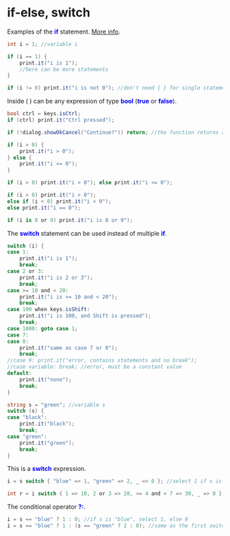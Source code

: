 # if-else, switch
Examples of the <span style='color:#00f;font-weight:bold'>if</span> statement. <a href='https://www.google.com/search?q=selection+statements%2C+%22if%22%2C+C%23+reference'>More info</a>.

```csharp
int i = 1; //variable i

if (i == 1) {
	print.it("i is 1");
	//here can be more statements
}

if (i != 0) print.it("i is not 0"); //don't need { } for single statement
```

Inside ( ) can be any expression of type <span style='color:#00f;font-weight:bold'>bool</span> (<span style='color:#00f;font-weight:bold'>true</span> or <span style='color:#00f;font-weight:bold'>false</span>).

```csharp
bool ctrl = keys.isCtrl;
if (ctrl) print.it("Ctrl pressed");

if (!dialog.showOkCancel("Continue?")) return; //the function returns a bool value. The ! is operator NOT.

if (i > 0) {
	print.it("i > 0");
} else {
	print.it("i <= 0");
}

if (i > 0) print.it("i > 0"); else print.it("i <= 0");

if (i > 0) print.it("i > 0");
else if (i < 0) print.it("i < 0");
else print.it("i == 0");

if (i is 8 or 9) print.it("i is 8 or 9");
```

The <span style='color:#00f;font-weight:bold'>switch</span> statement can be used instead of multiple <span style='color:#00f;font-weight:bold'>if</span>.

```csharp
switch (i) {
case 1:
	print.it("i is 1");
	break;
case 2 or 3:
	print.it("i is 2 or 3");
	break;
case >= 10 and < 20:
	print.it("i is >= 10 and < 20");
	break;
case 100 when keys.isShift:
	print.it("i is 100, and Shift is pressed");
	break;
case 1000: goto case 1;
case 7:
case 8:
	print.it("same as case 7 or 8");
	break;
//case 9: print.it("error, contains statements and no break");
//case variable: break; //error, must be a constant value
default:
	print.it("none");
	break;
}

string s = "green"; //variable s
switch (s) {
case "black":
	print.it("black");
	break;
case "green":
	print.it("green");
	break;
}
```

This is a <span style='color:#00f;font-weight:bold'>switch</span> expression.

```csharp
i = s switch { "blue" => 1, "green" => 2, _ => 0 }; //select 1 if s is "blue", 2 if "green", else 0

int r = i switch { 1 => 10, 2 or 3 => 20, >= 4 and < 7 => 30, _ => 0 };
```

The conditional operator <span style='color:#00f;font-weight:bold'>?:</span>.

```csharp
i = s == "blue" ? 1 : 0; //if s is "blue", select 1, else 0
i = s == "blue" ? 1 : (s == "green" ? 2 : 0); //same as the first switch expression example
```

